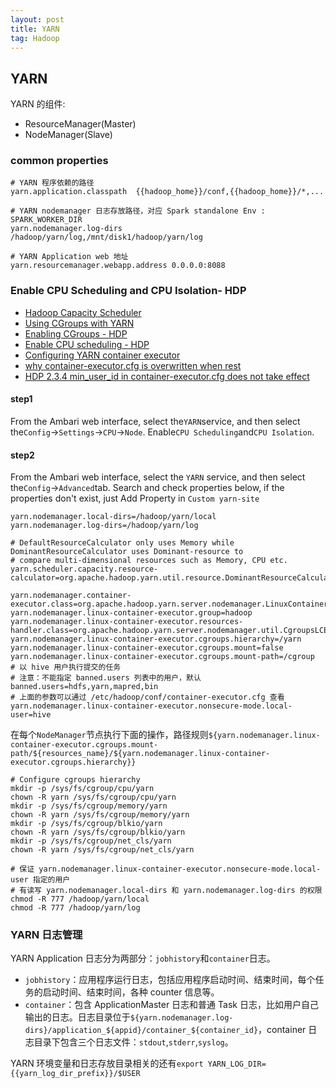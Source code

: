 ```yaml
---
layout: post
title: YARN
tag: Hadoop
---
```


## YARN
YARN 的组件:
* ResourceManager(Master)
* NodeManager(Slave)

### common properties
```shell
# YARN 程序依赖的路径
yarn.application.classpath  {{hadoop_home}}/conf,{{hadoop_home}}/*,...

# YARN nodemanager 日志存放路径，对应 Spark standalone Env : SPARK_WORKER_DIR
yarn.nodemanager.log-dirs   /hadoop/yarn/log,/mnt/disk1/hadoop/yarn/log

# YARN Application web 地址
yarn.resourcemanager.webapp.address 0.0.0.0:8088
```

### Enable CPU Scheduling and CPU Isolation- HDP
* [Hadoop Capacity Scheduler](https://hadoop.apache.org/docs/current/hadoop-yarn/hadoop-yarn-site/CapacityScheduler.html)
* [Using CGroups with YARN](https://hadoop.apache.org/docs/current/hadoop-yarn/hadoop-yarn-site/NodeManagerCgroups.html)
* [Enabling CGroups - HDP](https://docs.hortonworks.com/HDPDocuments/HDP2/HDP-2.6.5/bk_yarn-resource-management/content/enabling_cgroups.html)
* [Enable CPU scheduling - HDP](https://docs.hortonworks.com/HDPDocuments/HDP3/HDP-3.1.0/data-operating-system/content/configuring_cpu_scheduling.html)
* [Configuring YARN container executor](https://www.ibm.com/support/knowledgecenter/en/SSPT3X_4.2.0/com.ibm.swg.im.infosphere.biginsights.install.doc/doc/inst_adv_yarn_config.html)
* [why container-executor.cfg is overwritten when rest](https://community.hortonworks.com/articles/114097/why-container-executorcfg-is-overwritten-when-rest.html)
* [HDP 2.3.4 min_user_id in container-executor.cfg does not take effect](https://community.hortonworks.com/questions/31219/hdp-234-min-user-id-in-container-execturocfg-does.html)

#### step1
From the Ambari web interface, select the`YARN`service, and then select the`Config`->`Settings`->`CPU`->`Node`. Enable`CPU Scheduling`and`CPU Isolation`.

#### step2
From the Ambari web interface, select the `YARN` service, and then select the`Config`->`Advanced`tab. Search and check properties below, if the properties don't exist, just Add Property in `Custom yarn-site`

```properties
yarn.nodemanager.local-dirs=/hadoop/yarn/local
yarn.nodemanager.log-dirs=/hadoop/yarn/log

# DefaultResourceCalculator only uses Memory while DominantResourceCalculator uses Dominant-resource to 
# compare multi-dimensional resources such as Memory, CPU etc.
yarn.scheduler.capacity.resource-calculator=org.apache.hadoop.yarn.util.resource.DominantResourceCalculator

yarn.nodemanager.container-executor.class=org.apache.hadoop.yarn.server.nodemanager.LinuxContainerExecutor
yarn.nodemanager.linux-container-executor.group=hadoop
yarn.nodemanager.linux-container-executor.resources-handler.class=org.apache.hadoop.yarn.server.nodemanager.util.CgroupsLCEResourcesHandler
yarn.nodemanager.linux-container-executor.cgroups.hierarchy=/yarn
yarn.nodemanager.linux-container-executor.cgroups.mount=false
yarn.nodemanager.linux-container-executor.cgroups.mount-path=/cgroup
# 以 hive 用户执行提交的任务
# 注意：不能指定 banned.users 列表中的用户，默认 banned.users=hdfs,yarn,mapred,bin
# 上面的参数可以通过 /etc/hadoop/conf/container-executor.cfg 查看
yarn.nodemanager.linux-container-executor.nonsecure-mode.local-user=hive
```

在每个`NodeManager`节点执行下面的操作，路径规则`${yarn.nodemanager.linux-container-executor.cgroups.mount-path/${resources_name}/${yarn.nodemanager.linux-container-executor.cgroups.hierarchy}}`
```shell
# Configure cgroups hierarchy
mkdir -p /sys/fs/cgroup/cpu/yarn
chown -R yarn /sys/fs/cgroup/cpu/yarn
mkdir -p /sys/fs/cgroup/memory/yarn
chown -R yarn /sys/fs/cgroup/memory/yarn
mkdir -p /sys/fs/cgroup/blkio/yarn
chown -R yarn /sys/fs/cgroup/blkio/yarn
mkdir -p /sys/fs/cgroup/net_cls/yarn
chown -R yarn /sys/fs/cgroup/net_cls/yarn

# 保证 yarn.nodemanager.linux-container-executor.nonsecure-mode.local-user 指定的用户
# 有读写 yarn.nodemanager.local-dirs 和 yarn.nodemanager.log-dirs 的权限
chmod -R 777 /hadoop/yarn/local
chmod -R 777 /hadoop/yarn/log
```

### YARN 日志管理
YARN Application 日志分为两部分：`jobhistory`和`container`日志。

* `jobhistory`：应用程序运行日志，包括应用程序启动时间、结束时间，每个任务的启动时间、结束时间，各种 counter 信息等。
* `container`：包含 ApplicationMaster 日志和普通 Task 日志，比如用户自己输出的日志。日志目录位于`${yarn.nodemanager.log-dirs}/application_${appid}/container_${container_id}`，container 日志目录下包含三个日志文件：`stdout`,`stderr`,`syslog`。

YARN 环境变量和日志存放目录相关的还有`export YARN_LOG_DIR={{yarn_log_dir_prefix}}/$USER`